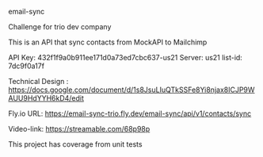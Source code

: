 email-sync

Challenge for trio dev company

This is an API that sync contacts from MockAPI to Mailchimp

API Key: 432f1f9a0b911ee171d0a73ed7cbc637-us21 
Server: us21
list-id: 7dc9f0a17f

Technical Design : https://docs.google.com/document/d/1s8JsuLIuQTkSSFe8Yi8njax8ICJP9WAUU9HdYYH6kD4/edit

Fly.io URL: https://email-sync-trio.fly.dev/email-sync/api/v1/contacts/sync

Video-link: https://streamable.com/68p98p

This project has coverage from unit tests
